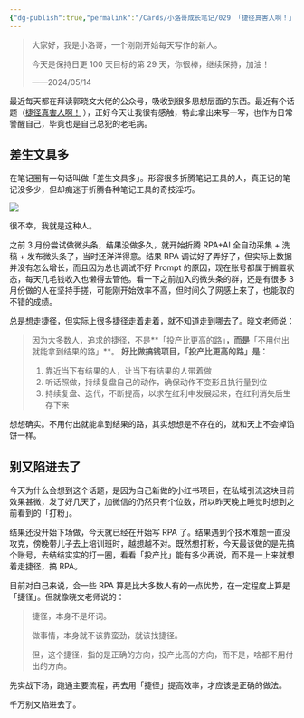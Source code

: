 ```yaml
---
{"dg-publish":true,"permalink":"/Cards/小洛哥成长笔记/029 「捷径真害人啊！」读后感/","tags":["小洛哥成长笔记"],"noteIcon":1,"created":"2024-05-14","updated":"2024-05-14"}
---
```



> 大家好，我是小洛哥，一个刚刚开始每天写作的新人。
> 
> 今天是保持日更 100 天目标的第 29 天，你很棒，继续保持，加油！
> 
> ——2024/05/14

最近每天都在拜读郭晓文大佬的公众号，吸收到很多思想层面的东西。最近有个话题（[捷径真害人啊！](https://mp.weixin.qq.com/s/qGNBsUqC_YQoAdeEBHgk2g) ），正好今天让我很有感触，特此拿出来写一写，也作为日常警醒自己，毕竟也是自己总犯的老毛病。

## 差生文具多
在笔记圈有一句话叫做「差生文具多」。形容很多折腾笔记工具的人，真正记的笔记没多少，但却痴迷于折腾各种笔记工具的奇技淫巧。

![](https://images-ext-1.discordapp.net/external/DZ4CR0B9AEltOpJUnTY90gVtCJg1d2Olj0E4qMGUeTU/%3Frk3s%3D18ea6f23%26x-expires%3D1747236749%26x-signature%3D09ntaAIt1QjMaf3eCFb%252BkjhxSEY%253D/https/p16-flow-sign-va.ciciai.com/ocean-cloud-tos-us/844b490b5cae4c66811ea0cbfff237f8.png~tplv-6bxrjdptv7-image.png?format=webp&quality=lossless)

很不幸，我就是这种人。

之前 3 月份尝试做微头条，结果没做多久，就开始折腾 RPA+AI 全自动采集 + 洗稿 + 发布微头条了，当时还洋洋得意。结果 RPA 调试好了弄好了，但实际上数据并没有怎么增长，而且因为总也调试不好 Prompt 的原因，现在账号都属于搁置状态，每天几毛钱收入也懒得去管他。看一下之前加入的微头条的群，还是有很多 3 月份做的人在坚持手搓，可能刚开始效率不高，但时间久了网感上来了，也能取的不错的成绩。

总是想走捷径，但实际上很多捷径走着走着，就不知道走到哪去了。晓文老师说：

> 因为大多数人，追求的捷径，不是**「投产比更高的路」**，而是**「不用付出就能拿到结果的路」**。
> **好比做搞钱项目，「投产比更高的路」是：**
> 
> 1. 靠近当下有结果的人，让当下有结果的人带着做    
> 2. 听话照做，持续复盘自己的动作，确保动作不变形且执行量到位    
> 3. 持续复盘、迭代，不断提高，以求在红利中发展起来，在红利消失后生存下来

想想确实。不用付出就能拿到结果的路，其实想想是不存在的，就和天上不会掉馅饼一样。

## 别又陷进去了

今天为什么会想到这个话题，是因为自己新做的小红书项目，在私域引流这块目前效果甚微，发了好几天了，加微信的仍然只有个位数，所以昨天晚上睡觉时想到之前看到的「打粉」。

结果还没开始下场做，今天就已经在开始写 RPA 了。结果遇到个技术难题一直没攻克，傍晚带儿子去上培训班时，越想越不对。既然想打粉，今天最该做的是先搞个账号，去结结实实的打一圈，看看「投产比」能有多少再说，而不是一上来就想着走捷径，搞 RPA。

目前对自己来说，会一些 RPA 算是比大多数人有的一点优势，在一定程度上算是「捷径」。但就像晓文老师说的：
> 捷径，本身不是坏词。
> 
> 做事情，本身就不该靠蛮劲，就该找捷径。
> 
> 但，这个捷径，指的是正确的方向，投产比高的方向，而不是，啥都不用付出的方向。

先实战下场，跑通主要流程，再去用「捷径」提高效率，才应该是正确的做法。

千万别又陷进去了。